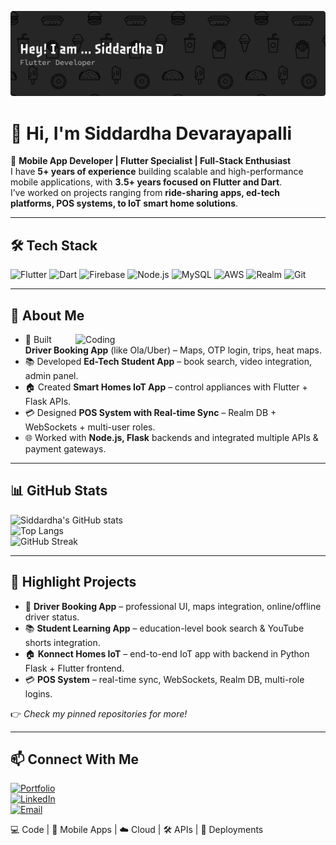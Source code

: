 <!-- Banner (replace link with your own banner image) -->
![Flutter Developer Banner](https://raw.githubusercontent.com/SiddardhaD/SiddardhaD/refs/heads/main/assets/github-header-banner.png)

# 👋 Hi, I'm Siddardha Devarayapalli  

🚀 **Mobile App Developer | Flutter Specialist | Full-Stack Enthusiast**  
I have **5+ years of experience** building scalable and high-performance mobile applications, with **3.5+ years focused on Flutter and Dart**.  
I’ve worked on projects ranging from **ride-sharing apps, ed-tech platforms, POS systems, to IoT smart home solutions**.  

---

## 🛠️ Tech Stack  

![Flutter](https://img.shields.io/badge/Flutter-02569B?style=for-the-badge&logo=flutter&logoColor=white)   ![Dart](https://img.shields.io/badge/Dart-0175C2?style=for-the-badge&logo=dart&logoColor=white)   ![Firebase](https://img.shields.io/badge/Firebase-FFCA28?style=for-the-badge&logo=firebase&logoColor=black)   ![Node.js](https://img.shields.io/badge/Node.js-339933?style=for-the-badge&logo=node.js&logoColor=white)   ![MySQL](https://img.shields.io/badge/MySQL-4479A1?style=for-the-badge&logo=mysql&logoColor=white)   ![AWS](https://img.shields.io/badge/AWS-232F3E?style=for-the-badge&logo=amazonaws&logoColor=white)   ![Realm](https://img.shields.io/badge/Realm-39477F?style=for-the-badge&logo=realm&logoColor=white)   ![Git](https://img.shields.io/badge/Git-F05032?style=for-the-badge&logo=git&logoColor=white)  

---

## 🤖 About Me  

<img align="right" alt="Coding" width="400" src="https://raw.githubusercontent.com/abhisheknaiidu/abhisheknaiidu/master/code.gif" />

- 🚖 Built **Driver Booking App** (like Ola/Uber) – Maps, OTP login, trips, heat maps.  
- 📚 Developed **Ed-Tech Student App** – book search, video integration, admin panel.  
- 🏠 Created **Smart Homes IoT App** – control appliances with Flutter + Flask APIs.  
- 💳 Designed **POS System with Real-time Sync** – Realm DB + WebSockets + multi-user roles.  
- 🌐 Worked with **Node.js, Flask** backends and integrated multiple APIs & payment gateways.  

---

## 📊 GitHub Stats  

![Siddardha's GitHub stats](https://github-readme-stats.vercel.app/api?username=SiddardhaD&show_icons=true&theme=tokyonight)  
![Top Langs](https://github-readme-stats.vercel.app/api/top-langs/?username=SiddardhaD&layout=compact&theme=tokyonight)  
![GitHub Streak](https://github-readme-streak-stats.herokuapp.com/?user=SiddardhaD&theme=tokyonight)  

---

## 🌟 Highlight Projects  

- 🚖 **Driver Booking App** – professional UI, maps integration, online/offline driver status.  
- 📚 **Student Learning App** – education-level book search & YouTube shorts integration.  
- 🏠 **Konnect Homes IoT** – end-to-end IoT app with backend in Python Flask + Flutter frontend.  
- 💳 **POS System** – real-time sync, WebSockets, Realm DB, multi-role logins.  

👉 *Check my pinned repositories for more!*  

---

## 📫 Connect With Me  

[![Portfolio](https://img.shields.io/badge/Portfolio-000?style=for-the-badge&logo=vercel&logoColor=white)](https://aritaa.in)  
[![LinkedIn](https://img.shields.io/badge/LinkedIn-0A66C2?style=for-the-badge&logo=linkedin&logoColor=white)](https://www.linkedin.com/in/siddardhadevarayapalli)  
[![Email](https://img.shields.io/badge/Email-D14836?style=for-the-badge&logo=gmail&logoColor=white)](mailto:yourmail@example.com)  

💻 Code | 📱 Mobile Apps | ☁️ Cloud | 🛠️ APIs | 🚀 Deployments  
